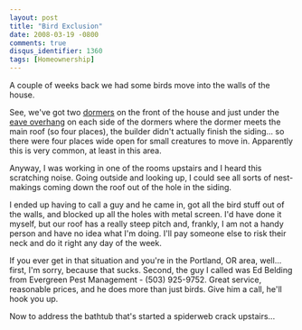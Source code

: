 ```yaml
---
layout: post
title: "Bird Exclusion"
date: 2008-03-19 -0800
comments: true
disqus_identifier: 1360
tags: [Homeownership]
---
```

A couple of weeks back we had some birds move into the walls of the
house.

See, we've got two [dormers](http://en.wikipedia.org/wiki/Dormer) on the
front of the house and just under the [eave
overhang](http://en.wikipedia.org/wiki/Eave) on each side of the dormers
where the dormer meets the main roof (so four places), the builder
didn't actually finish the siding... so there were four places wide open
for small creatures to move in. Apparently this is very common, at least
in this area.

Anyway, I was working in one of the rooms upstairs and I heard this
scratching noise. Going outside and looking up, I could see all sorts of
nest-makings coming down the roof out of the hole in the siding.

I ended up having to call a guy and he came in, got all the bird stuff
out of the walls, and blocked up all the holes with metal screen. I'd
have done it myself, but our roof has a really steep pitch and, frankly,
I am not a handy person and have no idea what I'm doing. I'll pay
someone else to risk their neck and do it right any day of the week.

If you ever get in that situation and you're in the Portland, OR area,
well... first, I'm sorry, because that sucks. Second, the guy I called
was Ed Belding from Evergreen Pest Management - (503) 925-9752. Great
service, reasonable prices, and he does more than just birds. Give him a
call, he'll hook you up.

Now to address the bathtub that's started a spiderweb crack upstairs...

